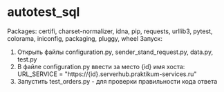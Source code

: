 # autotest_sql
Packages: certifi, charset-normalizer, idna, pip, requests, urllib3, pytest, colorama, iniconfig, packaging, pluggy, wheel
Запуск: 
1) Открыть файлы configuration.py, sender_stand_request.py, data.py, test.py
2) В файле configuration.py ввести за место {id} имя хоста: URL_SERVICE = "https://{id}.serverhub.praktikum-services.ru"
3) Запустить test_orders.py - для проверки правильности кода ответа
